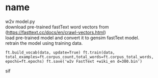 # name

w2v model.py  
download pre-trained fastText word vectors from (https://fasttext.cc/docs/en/crawl-vectors.html)  
load pre-trained model and convert it to gensim fastText model.  
retrain the model using training data.  

`
    ft.build_vocab(data, update=True)
    ft.train(data, total_examples=ft.corpus_count,total_words=ft.corpus_total_words, epochs=ft.epochs)
    ft.save('w2v FastText +wiki_en d=300.bin')
`

sif
